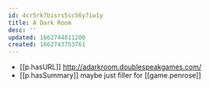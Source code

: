 ```yaml
---
id: 4cr5rk7bisrs5sc56y7iw1y
title: A Dark Room
desc: ''
updated: 1662744811200
created: 1662743753761
---
```


- [[p.hasURL]] http://adarkroom.doublespeakgames.com/
- [[p.hasSummary]] maybe just filler for [[game.penrose]]